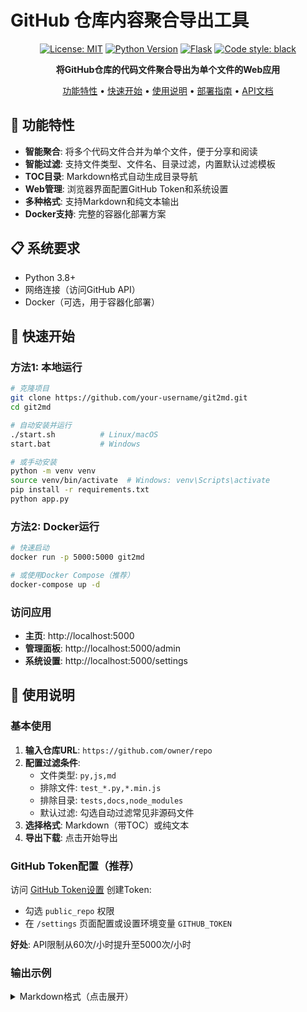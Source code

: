 # GitHub 仓库内容聚合导出工具

<div align="center">

[![License: MIT](https://img.shields.io/badge/License-MIT-yellow.svg)](https://opensource.org/licenses/MIT)
[![Python Version](https://img.shields.io/badge/python-3.8%2B-blue)](https://www.python.org/downloads/)
[![Flask](https://img.shields.io/badge/flask-2.3%2B-green)](https://flask.palletsprojects.com/)
[![Code style: black](https://img.shields.io/badge/code%20style-black-000000.svg)](https://github.com/psf/black)

**将GitHub仓库的代码文件聚合导出为单个文件的Web应用**

[功能特性](#-功能特性) •
[快速开始](#-快速开始) •
[使用说明](#-使用说明) •
[部署指南](#-部署指南) •
[API文档](#-api文档)

</div>

## 🚀 功能特性

- **智能聚合**: 将多个代码文件合并为单个文件，便于分享和阅读
- **智能过滤**: 支持文件类型、文件名、目录过滤，内置默认过滤模板
- **TOC目录**: Markdown格式自动生成目录导航
- **Web管理**: 浏览器界面配置GitHub Token和系统设置
- **多种格式**: 支持Markdown和纯文本输出
- **Docker支持**: 完整的容器化部署方案

## 📋 系统要求

- Python 3.8+
- 网络连接（访问GitHub API）
- Docker（可选，用于容器化部署）

## 🚀 快速开始

### 方法1: 本地运行

```bash
# 克隆项目
git clone https://github.com/your-username/git2md.git
cd git2md

# 自动安装并运行
./start.sh          # Linux/macOS
start.bat           # Windows

# 或手动安装
python -m venv venv
source venv/bin/activate  # Windows: venv\Scripts\activate
pip install -r requirements.txt
python app.py
```

### 方法2: Docker运行

```bash
# 快速启动
docker run -p 5000:5000 git2md

# 或使用Docker Compose（推荐）
docker-compose up -d
```

### 访问应用

- **主页**: http://localhost:5000
- **管理面板**: http://localhost:5000/admin
- **系统设置**: http://localhost:5000/settings

## 📖 使用说明

### 基本使用

1. **输入仓库URL**: `https://github.com/owner/repo`
2. **配置过滤条件**:
   - 文件类型: `py,js,md`
   - 排除文件: `test_*.py,*.min.js`
   - 排除目录: `tests,docs,node_modules`
   - 默认过滤: 勾选自动过滤常见非源码文件
3. **选择格式**: Markdown（带TOC）或纯文本
4. **导出下载**: 点击开始导出

### GitHub Token配置（推荐）

访问 [GitHub Token设置](https://github.com/settings/tokens) 创建Token:
- 勾选 `public_repo` 权限
- 在 `/settings` 页面配置或设置环境变量 `GITHUB_TOKEN`

**好处**: API限制从60次/小时提升至5000次/小时

### 输出示例

<details>
<summary>Markdown格式（点击展开）</summary>

```markdown
# my-project - 代码聚合文件

生成时间: 2024-05-24 21:30:45
文件数量: 3

## 📑 目录

- [README.md](#readme-md)
- [src/main.py](#src-main-py)

---

## <a id="readme-md"></a>📄 /README.md

# Project Title
This is a sample project.

[⬆️ 返回目录](#-目录)

## <a id="src-main-py"></a>📄 /src/main.py

```python
def hello_world():
    print("Hello, World!")
```

[⬆️ 返回目录](#-目录)
```

</details>

## 🐳 部署指南

### Docker Compose部署（推荐）

```bash
# 创建环境文件
cp env.example .env
# 编辑 .env 文件设置配置

# 启动服务
docker-compose up -d

# 查看日志
docker-compose logs -f
```

### 环境配置

创建 `.env` 文件：

```bash
# GitHub Token（可选但强烈推荐）
GITHUB_TOKEN=your_github_token_here

# 应用配置
SECRET_KEY=your-secret-key
MAX_REPO_SIZE_MB=100
MAX_FILE_COUNT=2000
FILE_RETENTION_MINUTES=30
```

## 🎯 API文档

### POST /download

导出仓库内容

**请求参数:**

| 参数 | 类型 | 必填 | 说明 |
|------|------|------|------|
| repo_url | string | 是 | GitHub仓库URL |
| file_types | string | 否 | 文件类型，逗号分隔 |
| exclude_names | string | 否 | 排除文件名，支持通配符 |
| exclude_dirs | string | 否 | 排除目录，逗号分隔 |
| output_format | string | 否 | 输出格式: `md`(默认) 或 `txt` |
| use_default_filters | boolean | 否 | 使用默认过滤模板 |

**响应示例:**

```json
{
  "status": "success",
  "download_url": "/files/repo_merged_20240524.md",
  "file_size": 20789,
  "file_count": 17,
  "processing_time": 3.45,
  "message": "导出成功"
}
```

### 其他接口

- `GET /health` - 健康检查
- `GET /files/{filename}` - 下载文件
- `POST /settings/token` - 配置GitHub Token

## 🔒 使用限制

- 仅支持公开GitHub仓库
- 仓库大小 ≤ 100MB
- 文件数量 ≤ 2000个
- 单文件大小 ≤ 1MB
- 文件30分钟后自动删除

## 🐛 故障排除

### 常见问题

| 问题 | 解决方案 |
|------|----------|
| API限制错误 | 配置GitHub Token |
| 仓库无法访问 | 确认URL正确且仓库公开 |
| 文件过大/过多 | 使用过滤条件减少文件 |
| Docker权限问题 | 使用 `docker-compose` 或检查目录权限 |

### 获取帮助

- 查看日志: `docker-compose logs -f` 或 `tail -f app.log`
- 提交Issue: [GitHub Issues](https://github.com/your-username/git2md/issues)
- 查看文档: [CONTRIBUTING.md](CONTRIBUTING.md)

## 🤝 贡献

欢迎提交Issue和Pull Request！请查看 [贡献指南](CONTRIBUTING.md)。

## 📄 许可证

[MIT License](LICENSE) © 2024

## 🙏 致谢

- [Flask](https://flask.palletsprojects.com/) - Web框架
- [PyGithub](https://github.com/PyGithub/PyGithub) - GitHub API客户端
- [Font Awesome](https://fontawesome.com/) - 图标库
- 该项目的每一行代码都由 Claude 4 书写

---

⭐ **如果这个项目对你有帮助，请给它一个Star！** 